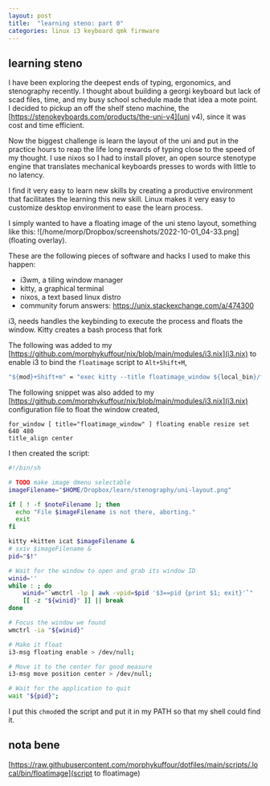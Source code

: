 ```yaml
---
layout: post
title:  "learning steno: part 0"
categories: linux i3 keyboard qmk firmware
---
```


## learning steno

I have been exploring the deepest ends of typing, ergonomics, and stenography recently. I thought about building a georgi keyboard but lack of scad files, time, and my busy school schedule made that idea a mote point. I decided to pickup an off the shelf steno machine, the [https://stenokeyboards.com/products/the-uni-v4](uni v4), since it was cost and time efficient.

Now the biggest challenge is learn the layout of the uni and put in the practice hours to reap the life long rewards of typing close to the speed of my thought. I use nixos so I had to install plover, an open source stenotype engine that translates mechanical keyboards presses to words with little to no latency.

I find it very easy to learn new skills by creating a productive environment that facilitates the learning this new skill. Linux makes it very easy to customize desktop environment to ease the learn process.

I simply wanted to have a floating image of the uni steno layout, something like this: ![/home/morp/Dropbox/screenshots/2022-10-01_04-33.png](floating overlay). 

These are the following pieces of software and hacks I used to make this happen:

* i3wm, a tiling window manager
* kitty, a graphical terminal 
* nixos, a text based linux distro
* community forum answers: https://unix.stackexchange.com/a/474300 

i3, needs handles the keybinding to execute the process and floats the window. Kitty creates a bash process that fork

The following was added to my [https://github.com/morphykuffour/nix/blob/main/modules/i3.nix](i3.nix) to enable i3 to bind the `floatimage` script to `Alt+Shift+M`,
```nix
"${mod}+Shift+m" = "exec kitty --title floatimage_window ${local_bin}/floatimage";
```

The following snippet was also added to my [https://github.com/morphykuffour/nix/blob/main/modules/i3.nix](i3.nix) configuration file to float the window created,
```
for_window [ title="floatimage_window" ] floating enable resize set 640 480
title_align center
```

I then created the script:
```bash
#!/bin/sh

# TODO make image dmenu selectable
imageFilename="$HOME/Dropbox/learn/stenography/uni-layout.png"

if [ ! -f $noteFilename ]; then
  echo "File $imageFilename is not there, aborting."
  exit
fi

kitty +kitten icat $imageFilename &
# sxiv $imageFilename &
pid="$!"

# Wait for the window to open and grab its window ID
winid=''
while : ; do
    winid="`wmctrl -lp | awk -vpid=$pid '$3==pid {print $1; exit}'`"
    [[ -z "${winid}" ]] || break
done

# Focus the window we found
wmctrl -ia "${winid}"

# Make it float
i3-msg floating enable > /dev/null;

# Move it to the center for good measure
i3-msg move position center > /dev/null;

# Wait for the application to quit
wait "${pid}";
```

I put this `chmod`ed the script and put it in my PATH so that my shell could find it.

## nota bene
[https://raw.githubusercontent.com/morphykuffour/dotfiles/main/scripts/.local/bin/floatimage](script to floatimage)







